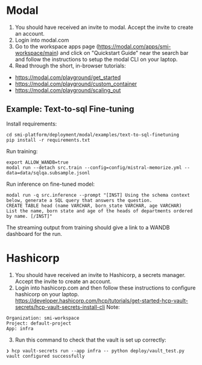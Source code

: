 
# Modal

1. You should have received an invite to modal. Accept the invite to create an account.
2. Login into modal.com
3. Go to the workspace apps page (https://modal.com/apps/smi-workspace/main) and click on "Quickstart Guide" near the search bar and follow the instructions to setup the modal CLI on your laptop.
4. Read through the short, in-browser tutorials:

* https://modal.com/playground/get_started
* https://modal.com/playground/custom_container
* https://modal.com/playground/scaling_out


## Example: Text-to-sql Fine-tuning 

Install requirements:
```
cd smi-platform/deployment/modal/examples/text-to-sql-finetuning
pip install -r requirements.txt
```

Run training:
```
export ALLOW_WANDB=true 
modal run --detach src.train --config=config/mistral-memorize.yml --data=data/sqlqa.subsample.jsonl
```

Run inference on fine-tuned model:
```
modal run -q src.inference --prompt "[INST] Using the schema context below, generate a SQL query that answers the question.
CREATE TABLE head (name VARCHAR, born_state VARCHAR, age VARCHAR)
List the name, born state and age of the heads of departments ordered by name. [/INST]"
```

The streaming output from training should give a link to a WANDB dashboard for the run.


# Hashicorp

1. You should have received an invite to Hashicorp, a secrets manager. Accept the invite to create an account.
2. Login into hashicorp.com and then follow these instructions to configure hashicorp on your laptop.
https://developer.hashicorp.com/hcp/tutorials/get-started-hcp-vault-secrets/hcp-vault-secrets-install-cli
Note:
```
Organization: smi-workspace
Project: default-project
App: infra
```
3. Run this command to check that the vault is set up correctly:

```
❯ hcp vault-secrets run --app infra -- python deploy/vault_test.py
vault configured successfully
```

